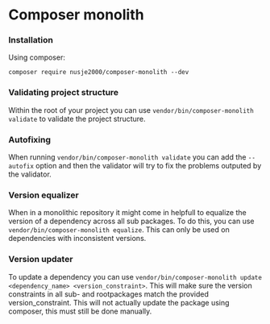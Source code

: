 # Composer monolith

### Installation
Using composer:
```
composer require nusje2000/composer-monolith --dev
```

### Validating project structure
Within the root of your project you can use `vendor/bin/composer-monolith validate`
to validate the project structure.

### Autofixing
When running `vendor/bin/composer-monolith validate` you can add the
`--autofix` option and then the validator will try to fix the
problems outputed by the validator.

### Version equalizer
When in a monolithic repository it might come in helpfull to equalize
the version of a dependency across all sub packages. To do this, you
can use `vendor/bin/composer-monolith equalize`. This can only be used
on dependencies with inconsistent versions.

### Version updater
To update a dependency you can use
`vendor/bin/composer-monolith update <dependency_name> <version_constraint>`.
This will make sure the version constraints in all sub- and rootpackages
match the provided version_constraint. This will not actually update the
package using composer, this must still be done manually.
